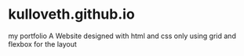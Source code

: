 # kulloveth.github.io
my portfolio
A Website designed with html and css only
using grid and flexbox for the layout

